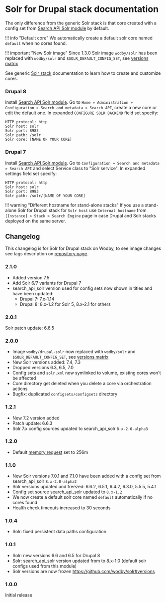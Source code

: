 # Solr for Drupal stack documentation

The only difference from the generic Solr stack is that core created with a config set from [Search API Solr module](https://www.drupal.org/project/search_api_solr) by default.

!!! info "Default core"
    We automatically create a default solr core named `default` when no cores found.

!!! important "New Solr image"
    Since 1.3.0 Solr image `wodby/solr` has been replaced with `wodby/solr` and `$SOLR_DEFAULT_CONFIG_SET`, see [versions matrix](https://github.com/wodby/solr#drupal-search-api-solr)

See generic [Solr stack](../solr/index.md) documentation to learn how to create and customize cores.

### Drupal 8

Install [Search API Solr module](https://www.drupal.org/project/search_api_solr). Go to `Home » Administration » Configuration » Search and metadata » Search API`, create a new core or edit the default one. In expanded `CONFIGURE SOLR BACKEND` field set specify:

```
HTTP protocol: http
Solr host: solr
Solr port: 8983
Solr path: /solr
Solr core: [NAME OF YOUR CORE]
```

### Drupal 7

Install [Search API Solr module](https://www.drupal.org/project/search_api_solr). Go to `Configuration » Search and metadata » Search API` and select Service class to "Solr service". In expanded settings field set specify:

```
HTTP protocol: http
Solr host: solr
Solr port: 8983
Solr path: /solr/[NAME OF YOUR CORE]
```

!!! warning "Different hostname for stand-alone stacks"
    If you use a stand-alone Solr for Drupal stack for `Solr host` use `Internal hostname` from `[Instance] > Stack > Search Engine` page in case Drupal and Solr stacks deployed on the same server. 

## Changelog

This changelog is for Solr for Drupal stack on Wodby, to see image changes see tags description on [repository page](https://github.com/wodby/solr/releases).

### 2.1.0

* Added version 7.5
* Add Solr 6/7 variants for Drupal 7 
* search_api_solr version used for config sets now shown in titles and have been updated:
    * Drupal 7: 7.x-1.14 
    * Drupal 8: 8.x-1.2 for Solr 5, 8.x-2.1 for others

### 2.0.1

Solr patch update: 6.6.5

### 2.0.0

* Image `wodby/drupal-solr` now replaced with `wodby/solr` and `$SOLR_DEFAULT_CONFIG_SET`, see [versions matrix](https://github.com/wodby/solr#drupal-search-api-solr) 
* New Solr versions added: 7.4, 7.3 
* Dropped versions 6.3, 6.5, 7.0 
* Config sets and `solr.xml` now symlinked to volume, existing cores won't be affected
* Core directory get deleted when you delete a core via orchestration actions
* Bugfix: duplicated `configsets/configsets` directory

### 1.2.1

* New 7.2 version added
* Patch update: 6.6.3
* Solr 7.x config sources updated to search_api_solr `8.x-2.0-alpha3`

### 1.2.0

* Default [memory request](../config.md#resources) set to 256m

### 1.1.0

* New Solr versions 7.0.1 and 7.1.0 have been added with a config set from search_api_solr `8.x-2.0-alpha2`
* Solr versions updated and freezed: 6.6.2, 6.5.1, 6.4.2, 6.3.0, 5.5.5, 5.4.1
* Config set source search_api_solr updated to `8.x-1.2`
* We now create a default solr core named `default` automatically if no cores found
* Health check timeouts increased to 30 seconds

### 1.0.4

* Solr: fixed persistent data paths configuration

### 1.0.1

* Solr: new versions 6.6 and 6.5 for Drupal 8
* Solr: search_api_solr version updated from to 8.x-1.0 (default solr configs used from this module)
* Solr versions are now frozen https://github.com/wodby/solr#versions

### 1.0.0

Initial release